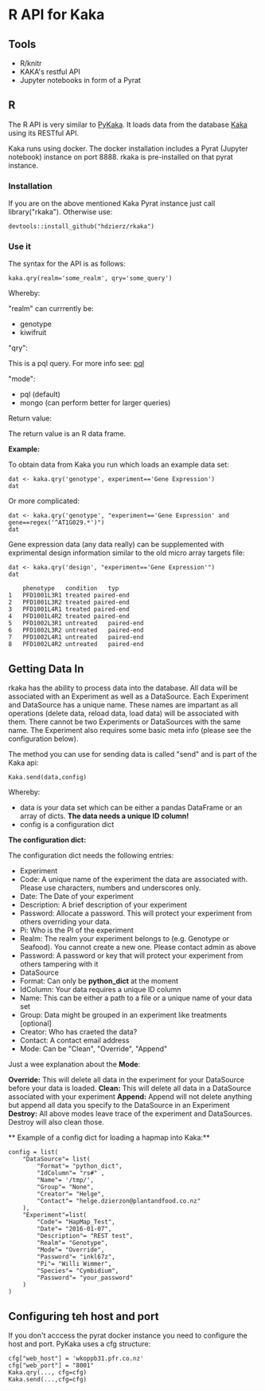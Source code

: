 # R API for Kaka

## Tools

- R/knitr
- KAKA's restful API
- Jupyter notebooks in form of a Pyrat



## R

The R API is very similar to [PyKaka](https://github.com/hdzierz/PyKaka). It loads data from the database [Kaka](https://github.com/hdzierz/Kaka) using its RESTful API. 

Kaka runs using docker. The docker installation includes a Pyrat (Jupyter notebook) instance on port 8888. rkaka is pre-installed on that pyrat instance. 

### Installation

If you are on the above mentioned Kaka Pyrat instance just call library("rkaka"). Otherwise use:

```
devtools::install_github("hdzierz/rkaka")
```

### Use it

The syntax for the API is as follows:

```
kaka.qry(realm='some_realm', qry='some_query') 
```

Whereby:

"realm" can currrently be:

- genotype
- kiwifruit

"qry":

This is a pql query. For more info see: [pql](https://github.com/alonho/pql)

"mode":

- pql (default)
- mongo (can perform better for larger queries)

Return value:

The return value is an R data frame.

**Example:**

To obtain data from Kaka you run which loads an example data set:

```
dat <- kaka.qry('genotype', experiment=='Gene Expression')
dat
```

Or more complicated:

```
dat <- kaka.qry('genotype', "experiment=='Gene Expression' and gene==regex('^AT1G029.*')")
dat
```

Gene expression data (any data really) can be supplemented with exprimental design information similar to the old micro array targets file:

```
dat <- kaka.qry('design', "experiment=='Gene Expression'")
dat
```

```
	phenotype	condition	typ
1	PFD1001L3R1	treated	paired-end
2	PFD1001L3R2	treated	paired-end
3	PFD1001L4R1	treated	paired-end
4	PFD1001L4R2	treated	paired-end
5	PFD1002L3R1	untreated	paired-end
6	PFD1002L3R2	untreated	paired-end
7	PFD1002L4R1	untreated	paired-end
8	PFD1002L4R2	untreated	paired-end
```

## Getting Data In

rkaka has the ability to process data into the database. All data will be associated with an Experiment as well as a DataSource. Each Experiment and DataSource has a unique name. These names are impartant as
 all operations (delete data, reload data, load data) will be associated with them. There cannot be two Experiments or DataSources with the same name. The Experiment also requires
some basic meta info (please see the configuration below).

The method you can use for sending data is called "send" and is part of the Kaka api:

```
Kaka.send(data,config)
```

Whereby:

- data is your data set which can be either a pandas DataFrame or an array of dicts. **The data needs a unique ID column!** 
- config is a configuration dict

**The configuration dict:**

The configuration dict needs the following entries:

- Experiment 
 - Code: A unique name of the experiment the data are associated with. Please use characters, numbers and underscores only.
 - Date: The Date of your experiment
 - Description: A brief description of your experiment
 - Password: Allocate a password. This will protect your experiment from others overriding your data.
 - Pi: Who is the PI of the experiment
 - Realm: The realm your experiment belongs to (e.g. Genotype or Seafood). You cannot create a new one. Please contact admin as above
 - Password: A password or key that will protect your experiment from others tampering with it
- DataSource
 - Format: Can only be **python_dict** at the moment
 - IdColumn: Your data requires a unique ID column
 - Name: This can be either a path to a file or a unique name of your data set
 - Group: Data might be grouped in an experiment like treatments [optional]
 - Creator: Who has craeted the data?
 - Contact: A contact email address 
 - Mode: Can be "Clean", "Override", "Append"

Just a wee explanation about the **Mode**:

**Override:** This will delete all data in the experiment for your DataSource before your data is loaded. 
**Clean:** This will delete all data in a DataSource associated with your experiment
**Append:** Append will not delete anything but append all data you specify to the DataSource in an Experiment 
**Destroy:** All above modes leave  trace of the experiment and DataSources. Destroy will also clean those.


** Example of a config dict for loading a hapmap into Kaka:**

```
config = list(
    "DataSource"= list(
        "Format"= "python_dict",
        "IdColumn"= "rs#" , 
        "Name"= '/tmp/',
        "Group"= "None",
        "Creator"= "Helge",
        "Contact"= "helge.dzierzon@plantandfood.co.nz"
    ),
    "Experiment"=list(
        "Code"= "HapMap_Test",
        "Date"= "2016-01-07",
        "Description"= "REST test",
        "Realm"= "Genotype",
        "Mode"= "Override",
        "Password"= "inkl67z",
        "Pi"= "Willi Wimmer",
        "Species"= "Cymbidium",
        "Password"= "your_password"
    )
)
```

## Configuring teh host and port

If you don't acccess the pyrat docker instance you  need to configure the host and port. PyKaka uses a cfg structure:

```
cfg["web_host"] = 'wkoppb31.pfr.co.nz'
cfg["web_port"] = "8001"
Kaka.qry(..., cfg=cfg)
Kaka.send(...,cfg=cfg)
```


